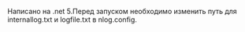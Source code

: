 Написано на .net 5.Перед запуском необходимо изменить путь для internallog.txt и logfile.txt в nlog.config.
